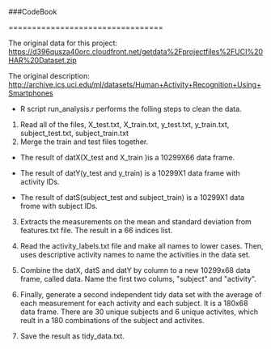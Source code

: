 ###CodeBook

=================================

The original data for this project: 
https://d396qusza40orc.cloudfront.net/getdata%2Fprojectfiles%2FUCI%20HAR%20Dataset.zip



The original description: 
http://archive.ics.uci.edu/ml/datasets/Human+Activity+Recognition+Using+Smartphones

* R script run_analysis.r performs the folling steps to clean the data.

1. Read all of the files, X_test.txt, X_train.txt, y_test.txt, y_train.txt, subject_test.txt, subject_train.txt
2. Merge the train and test files together. 
    
- The result of datX(X_test and X_train )is a 10299X66 data frame. 
- The result of datY(y_test and y_train) is a 10299X1 data frame with activity IDs. 
    
- The result of datS(subject_test and subject_train) is a 10299X1 data frome with subject IDs.

3. Extracts the measurements on the mean and standard deviation from features.txt file. The result in a 66 indices list.


4. Read the activity_labels.txt file and make all names to lower cases. Then, uses descriptive activity names to name the activities in the data set.

 	

5. Combine the datX, datS and datY by column to a new 10299x68 data frame, called data. Name the first two colums, "subject" and "activity".
6. Finally, generate a second independent tidy data set with the average of each measurement for each activity and each subject. It is a 180x68 data frame. There are 30 unique subjects and 6 unique activites, which reult in a 180 combinations of the subject and activites. 
7. Save the result as tidy_data.txt.

